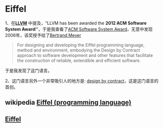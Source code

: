 # Eiffel

1、在[**LLVM**](https://llvm.org/) 中提及，“LLVM has been awarded the **2012 ACM Software System Award**!”，于是我查看了[ACM Software System Award](https://awards.acm.org/software-system/award-winners)，无意中发现2006年，该奖授予给了[Bertrand Meyer](https://en.wikipedia.org/wiki/Bertrand_Meyer)

> For designing and developing the Eiffel programming language, method and environment, embodying the Design by Contract approach to software development and other features that facilitate the construction of reliable, extendible and efficient software.

于是我发现了这门语言。

2、这门语言另外一个非常吸引人的地方是: [design by contract](https://en.wikipedia.org/wiki/Design_by_contract)，这是这门语言的首创。

## wikipedia [Eiffel (programming language)](https://en.wikipedia.org/wiki/Eiffel_(programming_language))





## [Eiffel](https://www.eiffel.org/)